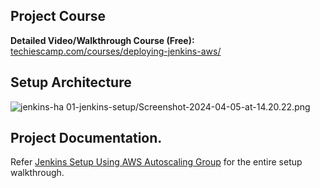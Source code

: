 ## Project Course

**Detailed Video/Walkthrough Course (Free):** [techiescamp.com/courses/deploying-jenkins-aws/](https://techiescamp.com/courses/deploying-jenkins-aws/
)

## Setup Architecture 

![jenkins-ha](https://user-images.githubusercontent.com/106984297/226690774-66731923-a2cd-45cc-b387-c959e5b713c1.png)
01-jenkins-setup/Screenshot-2024-04-05-at-14.20.22.png 

## Project Documentation.

Refer [Jenkins Setup Using AWS Autoscaling Group](https://devopscube.com/jenkins-autoscaling-setup/) for the entire setup walkthrough.
